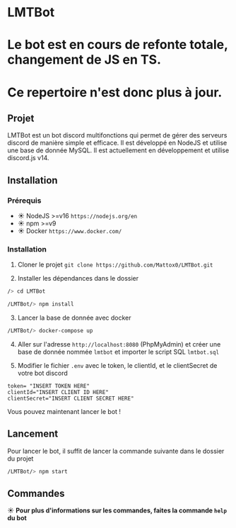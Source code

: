 # LMTBot

# Le bot est en cours de refonte totale, changement de JS en TS.
# Ce repertoire n'est donc plus à jour.

## Projet 

LMTBot est un bot discord multifonctions qui permet de gérer des serveurs discord de manière simple et efficace.
Il est développé en NodeJS et utilise une base de donnée MySQL.
Il est actuellement en développement et utilise discord.js v14.

## Installation

### Prérequis

* ☀️ NodeJS >=v16 `https://nodejs.org/en`
* ☀️ npm >=v9
* ☀️ Docker `https://www.docker.com/`

### Installation

1. Cloner le projet `git clone https://github.com/Mattox0/LMTBot.git`

2. Installer les dépendances dans le dossier 
```bash
/> cd LMTBot

/LMTBot/> npm install
```

3. Lancer la base de donnée avec docker
```bash
/LMTBot/> docker-compose up
```

4. Aller sur l'adresse `http://localhost:8080` (PhpMyAdmin) et créer une base de donnée nommée `lmtbot` et importer le script SQL `lmtbot.sql`

5. Modifier le fichier `.env` avec le token, le clientId, et le clientSecret de votre bot discord
```
token= "INSERT TOKEN HERE"
clientId="INSERT CLIENT ID HERE"
clientSecret="INSERT CLIENT SECRET HERE"
```

Vous pouvez maintenant lancer le bot !

## Lancement

Pour lancer le bot, il suffit de lancer la commande suivante dans le dossier du projet
```bash
/LMTBot/> npm start
```

## Commandes

☀️ **Pour plus d'informations sur les commandes, faites la commande `help` du bot**

